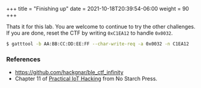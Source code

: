 +++
title = "Finishing up"
date = 2021-10-18T20:39:54-06:00
weight = 90
+++


Thats it for this lab. You are welcome to continue to try the other challenges.
If you are done, reset the CTF by writing `0xC1EA12` to handle `0x0032`.

```bash
$ gatttool -b AA:BB:CC:DD:EE:FF --char-write-req -a 0x0032 -n C1EA12
```

### References
- <a href="https://github.com/hackgnar/ble_ctf_infinity">https://github.com/hackgnar/ble_ctf_infinity</a>
- Chapter 11 of <a href="https://nostarch.com/practical-iot-hacking">Practical IoT Hacking</a> from No Starch Press.
